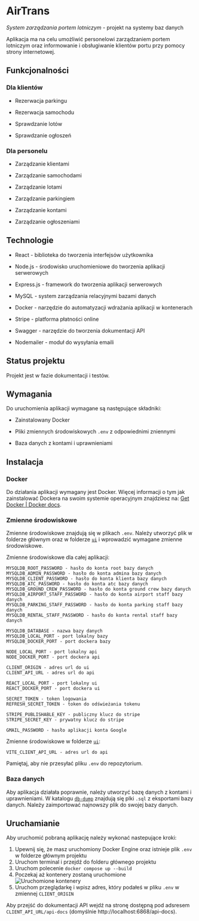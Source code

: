 # AirTrans

*System zarządzania portem lotniczym* - projekt na systemy baz danych

Aplikacja ma na celu umożliwić personelowi zarządzaniem portem lotniczym oraz informowanie i obsługiwanie klientów portu przy pomocy strony internetowej.

## Funkcjonalności

### Dla klientów

- Rezerwacja parkingu

- Rezerwacja samochodu

- Sprawdzanie lotów

- Sprawdzanie ogłoszeń

### Dla personelu

- Zarządzanie klientami

- Zarządzanie samochodami

- Zarządzanie lotami

- Zarządzanie parkingiem

- Zarządzanie kontami

- Zarządzanie ogłoszeniami

## Technologie

- React - biblioteka do tworzenia interfejsów użytkownika

- Node.js - środowisko uruchomieniowe do tworzenia aplikacji serwerowych

- Express.js - framework do tworzenia aplikacji serwerowych

- MySQL - system zarządzania relacyjnymi bazami danych

- Docker - narzędzie do automatyzacji wdrażania aplikacji w kontenerach

- Stripe - platforma płatności online

- Swagger - narzędzie do tworzenia dokumentacji API

- Nodemailer - moduł do wysyłania emaili

## Status projektu

Projekt jest w fazie dokumentacji i testów.

## Wymagania

Do uruchomienia aplikacji wymagane są następujące składniki:

- Zainstalowany Docker

- Pliki zmiennych środowiskowych `.env` z odpowiednimi zniennymi

- Baza danych z kontami i uprawnieniami

## Instalacja

### Docker

Do działania aplikacji wymagany jest Docker. Więcej informacji o tym jak zainstalować Dockera na swoim systemie operacyjnym znajdziesz na: [Get Docker | Docker docs](https://docs.docker.com/get-docker/?_gl=1*1mcsaa1*_gcl_au*MjA4MzY4OTA0NS4xNzE3MTY0NzI4*_ga*NDQxMzY4NjQuMTcwODQ2NzU1Nw..*_ga_XJWPQMJYHQ*MTcxNzg1Nzc4MC4xNi4xLjE3MTc4NTc3ODcuNTMuMC4w).

### Zmienne środowiskowe

Zmienne środowiskowe znajdują się w plikach `.env`. Należy utworzyć plik w folderze głównym oraz w folderze [`ui`](/ui/) i wprowadzić wymagane zmienne środowiskowe.

Zmienne środowiskowe dla całej aplikacji:

```
MYSQLDB_ROOT_PASSWORD - hasło do konta root bazy danych
MYSQLDB_ADMIN_PASSWORD - hasło do konta admina bazy danych
MYSQLDB_CLIENT_PASSWORD - hasło do konta klienta bazy danych
MYSQLDB_ATC_PASSWORD - hasło do konta atc bazy danych
MYSQLDB_GROUND_CREW_PASSWORD - hasło do konta ground crew bazy danych
MYSQLDB_AIRPORT_STAFF_PASSWORD - hasło do konta airport staff bazy danych
MYSQLDB_PARKING_STAFF_PASSWORD - hasło do konta parking staff bazy danych
MYSQLDB_RENTAL_STAFF_PASSWORD - hasło do konta rental staff bazy danych

MYSQLDB_DATABASE - nazwa bazy danych
MYSQLDB_LOCAL_PORT - port lokalny bazy
MYSQLDB_DOCKER_PORT - port dockera bazy

NODE_LOCAL_PORT - port lokalny api
NODE_DOCKER_PORT - port dockera api

CLIENT_ORIGIN - adres url do ui
CLIENT_API_URL - adres url do api

REACT_LOCAL_PORT - port lokalny ui
REACT_DOCKER_PORT - port dockera ui

SECRET_TOKEN - token logowania
REFRESH_SECRET_TOKEN - token do odświeżania tokenu

STRIPE_PUBLISHABLE_KEY - publiczny klucz do stripe
STRIPE_SECRET_KEY - prywatny klucz do stripe

GMAIL_PASSWORD - hasło aplikacji konta Google
```

Zmienne środowiskowe w folderze [`ui`](/ui/):

```
VITE_CLIENT_API_URL - adres url do api
```

Pamiętaj, aby nie przesyłać pliku `.env` do repozytorium.

### Baza danych

Aby aplikacja działała poprawnie, należy utworzyć bazę danych z kontami i uprawnieniami. W katalogu [`db-dump`](/db-dump/) znajdują się plki `.sql` z eksportami bazy danych. Należy zaimportować najnowszy plik do swojej bazy danych.

## Uruchamianie

Aby uruchomić pobraną aplikację należy wykonać nastepujące kroki:

1. Upewnij się, że masz uruchomiony Docker Engine oraz istnieje plik `.env` w folderze głównym projektu
2. Uruchom terminal i przejdź do folderu głównego projektu
3. Uruchom polecenie `docker compose up --build`
4. Poczekaj aż kontenery zostaną uruchomione  
![Uruchomione kontenery](https://i.postimg.cc/3Rvm56hK/image.png)
5. Uruchom przeglądarkę i wpisz adres, który podałeś w pliku `.env` w zmiennej `CLIENT_ORIGIN`

Aby przejść do dokumentacji API wejdź na stronę dostępną pod adsresem `CLIENT_API_URL/api-docs` (domyślnie http://localhost:6868/api-docs).